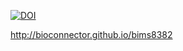 [![DOI](https://zenodo.org/badge/3882/bioconnector/bims8382.svg)](https://zenodo.org/badge/latestdoi/3882/bioconnector/bims8382)

<http://bioconnector.github.io/bims8382>
